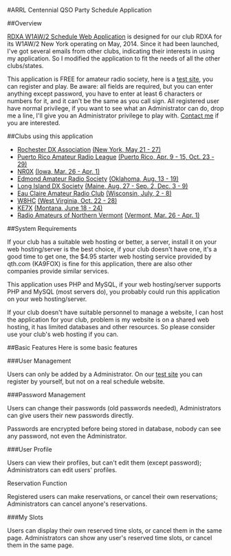 #ARRL Centennial QSO Party Schedule Application

##Overview

[RDXA W1AW/2 Schedule Web Application](http://rdxa.com/w1aw-schedule) is designed for our club RDXA for its W1AW/2 New York operating on May, 2014. Since it had been launched, I've got several emails from other clubs, indicating their interests in using my application. So I modified the application to fit the needs of all the other clubs/states.

This application is FREE for amateur radio society, here is a [test site](w1aw-test), you can register and play. Be aware: all fields are required, but you can enter anything except password, you have to enter at least 6 characters or numbers for it, and it can't be the same as you call sign. All registered user have normal privilege, if you want to see what an Administrator can do, drop me a line, I'll give you an Administrator privilege to play with. [Contact me](contact.php) if you are interested.

##Clubs using this application

- [Rochester DX Association](http://www.rdxa.com/) [(New York, May 21 - 27)](http://rdxa.com/w1aw-schedule)
- [Puerto Rico Amateur Radio League](http://prarl.org/) [(Puerto Rico, Apr. 9 - 15, Oct. 23 - 29)](http://n2iw.com/prarl)
- [NR0X](http://nr0x.org/) [(Iowa, Mar. 26 - Apr. 1)](http://nr0x.org/w1aw-schedule)
- [Edmond Amateur Radio Society](http://www.k5eok.org/) [(Oklahoma, Aug. 13 - 19)](http://k5eok.org/w1aw-schedule)
- [Long Island DX Society](http://n1li.webs.com/) [(Maine, Aug. 27 - Sep. 2, Dec. 3 - 9)](http://n2iw.com/lidxs)
- [Eau Claire Amateur Radio Club](http://ecarc.org/) [(Wisconsin, July, 2 - 8)](http://ecarc.org/w1aw-schedule)
- [W8HC](http://www.w8hc.com/) [(West Virginia, Oct. 22 - 28)](http://w8tn.com/w1aw-8/)
- [KE7X](http://www.ke7x.com/) [(Montana, June 18 - 24)](http://w1awinmontana.org/scheduler)
- [Radio Amateurs of Northern Vermont](http://www.ranv.org/) [(Vermont, Mar. 26 - Apr. 1)](http://www.hamclass.net/w1aw-schedule)

##System Requirements

If your club has a suitable web hosting or better, a server, install it on your web hosting/server is the best choice, if your club doesn't have one, it's a good time to get one, the $4.95 starter web hosting service provided by qth.com (KA9FOX) is fine for this application, there are also other companies provide similar services.

This application uses PHP and MySQL, if your web hosting/server supports PHP and MySQL (most servers do), you probably could run this application on your web hosting/server.

If your club doesn't have suitable personnel to manage a website, I can host the application for your club, problem is my website is on a shared web hosting, it has limited databases and other resources. So please consider use your club's web hosting if you can.

##Basic Features
Here is some basic features

###User Management

Users can only be added by a Administrator. On our [test site](w1aw-test) you can register by yourself, but not on a real schedule website.

###Password Management

Users can change their passwords (old passwords needed), Administrators can give users their new passwords directly.

Passwords are encrypted before being stored in database, nobody can see any password, not even the Administrator.

###User Profile

Users can view their profiles, but can't edit them (except password); Administrators can edit users' profiles.

Reservation Function

Registered users can make reservations, or cancel their own reservations; Administrators can cancel anyone's reservations.

###My Slots

Users can display their own reserved time slots, or cancel them in the same page. Administrators can show any user's reserved time slots, or cancel them in the same page.
